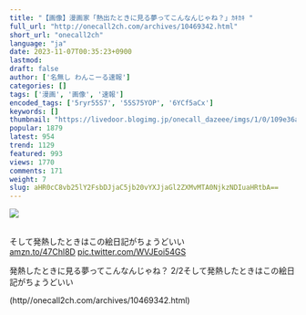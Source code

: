 ```yaml
---
title: "【画像】漫画家「熱出たときに見る夢ってこんなんじゃね？」ｶｷｶｷ "
full_url: "http://onecall2ch.com/archives/10469342.html"
short_url: "onecall2ch"
language: "ja"
date: 2023-11-07T00:35:23+0900
lastmod: 
draft: false
author: ['名無し わんこーる速報']
categories: []
tags: ['漫画', '画像', '速報']
encoded_tags: ['5ryr55S7', '55S75YOP', '6YCf5aCx']
keywords: []
thumbnail: "https://livedoor.blogimg.jp/onecall_dazeee/imgs/1/0/109e36a9.jpg"
popular: 1879
latest: 954
trend: 1129
featured: 993
views: 1770
comments: 171
weight: 7
slug: aHR0cC8vb25lY2FsbDJjaC5jb20vYXJjaGl2ZXMvMTA0NjkzNDIuaHRtbA==
---
```


![](https://livedoor.blogimg.jp/onecall_dazeee/imgs/1/0/109e36a9.jpg)

<span><br>そして発熱したときはこの絵日記がちょうどいい<br><a href='https//t.co/XeoiwPLO6B' target='_blank'>amzn.to/47Chl8D</a> <a href='https//t.co/WVJEoi54GS' target='_blank'>pic.twitter.com/WVJEoi54GS</a><p>発熱したときに見る夢ってこんなんじゃね？ 2/2そして発熱したときはこの絵日記がちょうどいい</p></span>

(http//onecall2ch.com/archives/10469342.html)
